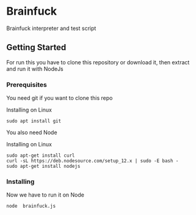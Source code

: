# Brainfuck

Brainfuck interpreter and test script

## Getting Started

For run this you have to clone this repository or download it, then extract and run it with NodeJs

### Prerequisites

You need git if you want to clone this repo

Installing on Linux
```
sudo apt install git
```
You also need Node 

Installing on Linux
```
sudo apt-get install curl
curl -sL https://deb.nodesource.com/setup_12.x | sudo -E bash -
sudo apt-get install nodejs
```

### Installing

Now we have to run it on Node

```
node  brainfuck.js
```
